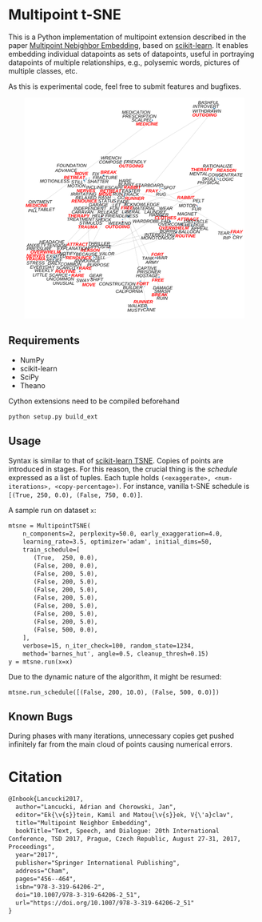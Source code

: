 # Multipoint t-SNE

This is a Python implementation of multipoint extension described
in the paper [Multipoint Nebighbor Embedding](https://link.springer.com/chapter/10.1007/978-3-319-64206-2_51),
based on [scikit-learn](http://scikit-learn.org/stable/).
It enables embedding individual datapoints as sets of datapoints,
useful in portraying datapoints of multiple relationships,
e.g., polysemic words, pictures of multiple classes, etc.

As this is experimental code, feel free to submit features and bugfixes.

<p align="center"><img src="https://github.com/alancucki/multipoint_tsne/raw/master/words.png" /></p>

## Requirements

* NumPy
* scikit-learn
* SciPy
* Theano

Cython extensions need to be compiled beforehand
```
python setup.py build_ext
```

## Usage

Syntax is similar to that of [scikit-learn TSNE](http://scikit-learn.org/stable/modules/generated/sklearn.manifold.TSNE.html). Copies of points are introduced in stages. For this reason, the crucial thing is the *schedule* expressed as a list of tuples. Each tuple holds `(<exaggerate>, <num-iterations>, <copy-percentage>)`. For instance, vanilla t-SNE schedule is `[(True, 250, 0.0), (False, 750, 0.0)]`.

A sample run on dataset `x`:
```                   
mtsne = MultipointTSNE(
    n_components=2, perplexity=50.0, early_exaggeration=4.0,
    learning_rate=3.5, optimizer='adam', initial_dims=50,
    train_schedule=[
       (True,  250, 0.0),
       (False, 200, 0.0),
       (False, 200, 5.0),
       (False, 200, 5.0),
       (False, 200, 5.0),
       (False, 200, 5.0),
       (False, 200, 5.0),
       (False, 200, 5.0),
       (False, 200, 5.0),
       (False, 500, 0.0),
    ],
    verbose=15, n_iter_check=100, random_state=1234,
    method='barnes_hut', angle=0.5, cleanup_thresh=0.15)
y = mtsne.run(x=x)
```

Due to the dynamic nature of the algorithm, it might be resumed:
```               
mtsne.run_schedule([(False, 200, 10.0), (False, 500, 0.0)])
```

## Known Bugs
During phases with many iterations, unnecessary copies
get pushed infinitely far from the main cloud of points
causing numerical errors.

Citation
========
```
@Inbook{Lancucki2017,
  author="Lancucki, Adrian and Chorowski, Jan",
  editor="Ek{\v{s}}tein, Kamil and Matou{\v{s}}ek, V{\'a}clav",
  title="Multipoint Neighbor Embedding",
  bookTitle="Text, Speech, and Dialogue: 20th International Conference, TSD 2017, Prague, Czech Republic, August 27-31, 2017, Proceedings",
  year="2017",
  publisher="Springer International Publishing",
  address="Cham",
  pages="456--464",
  isbn="978-3-319-64206-2",
  doi="10.1007/978-3-319-64206-2_51",
  url="https://doi.org/10.1007/978-3-319-64206-2_51"
}
```
